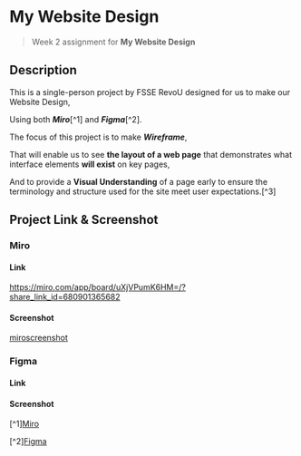 # My Website Design

> Week 2 assignment for **My Website Design**

## Description

This is a single-person project by FSSE RevoU designed for us to make our Website Design,

Using both **_Miro_**[^1] and **_Figma_**[^2].

The focus of this project is to make **_Wireframe_**,

That will enable us to see **the layout of a web page** that demonstrates what interface elements **will exist** on key pages,

And to provide a **Visual Understanding** of a page early to ensure the terminology and structure used for the site meet user expectations.[^3]

## Project Link & Screenshot

### Miro

#### Link

https://miro.com/app/board/uXjVPumK6HM=/?share_link_id=680901365682

#### Screenshot

[miroscreenshot](./assets/hahehomiro.PNG)

### Figma

#### Link

#### Screenshot

[^1][Miro](https://miro.com/)

[^2][Figma](https://www.figma.com/)
